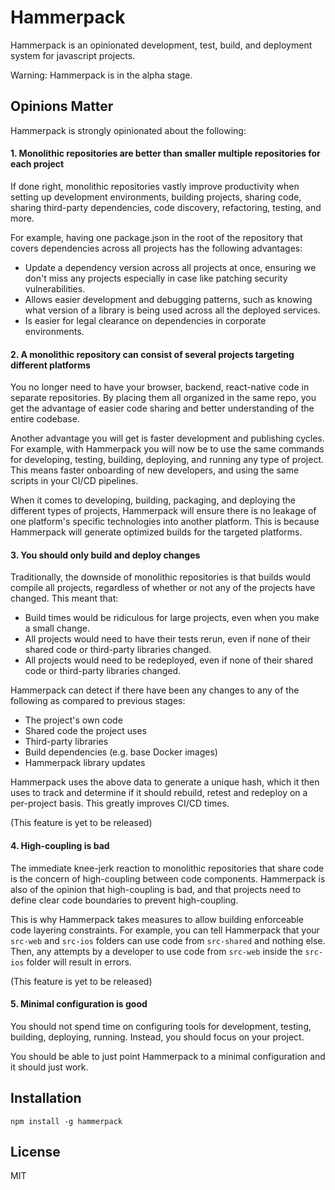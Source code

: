 # Hammerpack

Hammerpack is an opinionated development, test, build, and deployment system for javascript projects. 

Warning: Hammerpack is in the alpha stage. 

## Opinions Matter

Hammerpack is strongly opinionated about the following:

#### 1. Monolithic repositories are better than smaller multiple repositories for each project
If done right, monolithic repositories vastly improve productivity when setting up 
development environments, building projects, sharing code, sharing third-party dependencies, 
code discovery, refactoring, testing, and more.

For example, having one package.json in the root of the repository that covers dependencies
across all projects has the following advantages:

* Update a dependency version across all projects at once, ensuring we don't miss any projects especially in case like
patching security vulnerabilities.
* Allows easier development and debugging patterns, such as knowing what version of a library is being used across
all the deployed services.
* Is easier for legal clearance on dependencies in corporate environments.


#### 2. A monolithic repository can consist of several projects targeting different platforms
You no longer need to have your browser, backend, react-native code in separate repositories. By placing them all
organized in the same repo, you get the advantage of easier code sharing and better understanding of the entire codebase.

Another advantage you will get is faster development and publishing cycles. For example, with Hammerpack you will now be to use 
the same commands for developing, testing, building, deploying, and running any type of project. This means faster
onboarding of new developers, and using the same scripts in your CI/CD pipelines.

When it comes to developing, building, packaging, and deploying the different types of projects, Hammerpack will ensure
there is no leakage of one platform's specific technologies into another platform. This is because Hammerpack
will generate optimized builds for the targeted platforms.


#### 3. You should only build and deploy changes 
Traditionally, the downside of monolithic repositories is that builds would compile all projects, regardless of whether
or not any of the projects have changed. This meant that:

* Build times would be ridiculous for large projects, even when you make a small change.
* All projects would need to have their tests rerun, even if none of their shared code or third-party libraries changed.
* All projects would need to be redeployed, even if none of their shared code or third-party libraries changed.

Hammerpack can detect if there have been any changes to any of the following as compared to previous stages:
* The project's own code
* Shared code the project uses
* Third-party libraries
* Build dependencies (e.g. base Docker images)
* Hammerpack library updates

Hammerpack uses the above data to generate a unique hash, which it then uses to track and determine if it should rebuild, 
retest and redeploy on a per-project basis. This greatly improves CI/CD times.

(This feature is yet to be released)

#### 4. High-coupling is bad
The immediate knee-jerk reaction to monolithic repositories that share code is the concern of high-coupling between
code components. Hammerpack is also of the opinion that high-coupling is bad, and that projects need to define clear code 
boundaries to prevent high-coupling.

This is why Hammerpack takes measures to allow building enforceable code layering constraints. For example, you can tell Hammerpack 
that your `src-web` and `src-ios` folders can use code from `src-shared` and nothing else. Then, any attempts by a 
developer to use code from `src-web` inside the `src-ios` folder will result in errors. 

(This feature is yet to be released)

#### 5. Minimal configuration is good
You should not spend time on configuring tools for development, testing, building, deploying, running. Instead, 
you should focus on your project. 

You should be able to just point Hammerpack to a minimal configuration and it should just work.

## Installation

`npm install -g hammerpack`

## License
MIT
